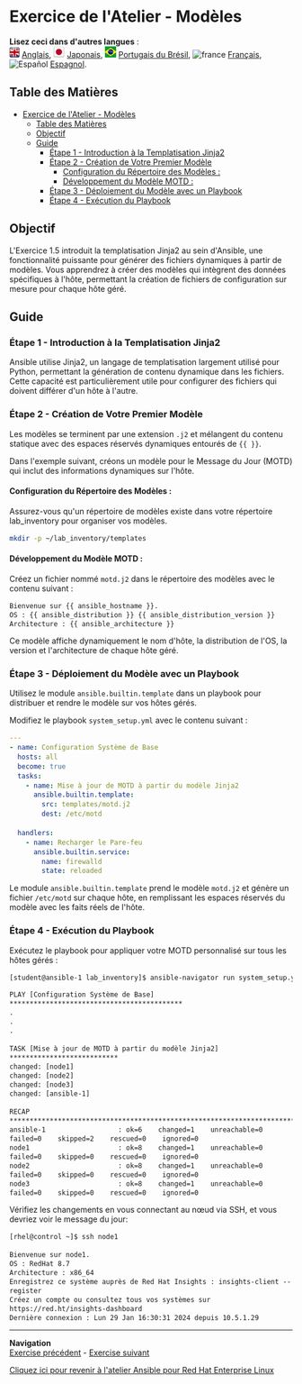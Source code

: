 # Exercice de l'Atelier - Modèles

**Lisez ceci dans d'autres langues** :
<br>![uk](../../../images/uk.png) [Anglais](README.md), ![japan](../../../images/japan.png) [Japonais](README.ja.md), ![brazil](../../../images/brazil.png) [Portugais du Brésil](README.pt-br.md), ![france](../../../images/fr.png) [Français](README.fr.md), ![Español](../../../images/col.png) [Espagnol](README.es.md).

## Table des Matières

- [Exercice de l'Atelier - Modèles](#exercice-de-latelier---modèles)
  - [Table des Matières](#table-des-matières)
  - [Objectif](#objectif)
  - [Guide](#guide)
    - [Étape 1 - Introduction à la Templatisation Jinja2](#étape-1---introduction-à-la-templatisation-jinja2)
    - [Étape 2 - Création de Votre Premier Modèle](#étape-2---création-de-votre-premier-modèle)
      - [Configuration du Répertoire des Modèles :](#configuration-du-répertoire-des-modèles-)
      - [Développement du Modèle MOTD :](#développement-du-modèle-motd-)
    - [Étape 3 - Déploiement du Modèle avec un Playbook](#étape-3---déploiement-du-modèle-avec-un-playbook)
    - [Étape 4 - Exécution du Playbook](#étape-4---exécution-du-playbook)

## Objectif

L'Exercice 1.5 introduit la templatisation Jinja2 au sein d'Ansible, une fonctionnalité puissante pour générer des fichiers dynamiques à partir de modèles. Vous apprendrez à créer des modèles qui intègrent des données spécifiques à l'hôte, permettant la création de fichiers de configuration sur mesure pour chaque hôte géré.

## Guide

### Étape 1 - Introduction à la Templatisation Jinja2

Ansible utilise Jinja2, un langage de templatisation largement utilisé pour Python, permettant la génération de contenu dynamique dans les fichiers. Cette capacité est particulièrement utile pour configurer des fichiers qui doivent différer d'un hôte à l'autre.

### Étape 2 - Création de Votre Premier Modèle

<!-- {% raw %} -->
Les modèles se terminent par une extension `.j2` et mélangent du contenu statique avec des espaces réservés dynamiques entourés de `{{ }}`.
<!-- {% endraw %} -->

Dans l'exemple suivant, créons un modèle pour le Message du Jour (MOTD) qui inclut des informations dynamiques sur l'hôte.

#### Configuration du Répertoire des Modèles :

Assurez-vous qu'un répertoire de modèles existe dans votre répertoire lab_inventory pour organiser vos modèles.

```bash
mkdir -p ~/lab_inventory/templates
```

#### Développement du Modèle MOTD :

Créez un fichier nommé `motd.j2` dans le répertoire des modèles avec le contenu suivant :

<!-- {% raw %} -->

```jinja
Bienvenue sur {{ ansible_hostname }}.
OS : {{ ansible_distribution }} {{ ansible_distribution_version }}
Architecture : {{ ansible_architecture }}
```

<!-- {% endraw %} -->

Ce modèle affiche dynamiquement le nom d'hôte, la distribution de l'OS, la version et l'architecture de chaque hôte géré.

### Étape 3 - Déploiement du Modèle avec un Playbook

Utilisez le module `ansible.builtin.template` dans un playbook pour distribuer et rendre le modèle sur vos hôtes gérés.

Modifiez le playbook `system_setup.yml` avec le contenu suivant :

```yaml
---
- name: Configuration Système de Base
  hosts: all
  become: true
  tasks:
    - name: Mise à jour de MOTD à partir du modèle Jinja2
      ansible.builtin.template:
        src: templates/motd.j2
        dest: /etc/motd

  handlers:
    - name: Recharger le Pare-feu
      ansible.builtin.service:
        name: firewalld
        state: reloaded
```

Le module `ansible.builtin.template` prend le modèle `motd.j2` et génère un fichier `/etc/motd` sur chaque hôte, en remplissant les espaces réservés du modèle avec les faits réels de l'hôte.

### Étape 4 - Exécution du Playbook

Exécutez le playbook pour appliquer votre MOTD personnalisé sur tous les hôtes gérés :

```bash
[student@ansible-1 lab_inventory]$ ansible-navigator run system_setup.yml -m stdout
```

```plaintext
PLAY [Configuration Système de Base] *******************************************
.
.
.

TASK [Mise à jour de MOTD à partir du modèle Jinja2] ***************************
changed: [node1]
changed: [node2]
changed: [node3]
changed: [ansible-1]

RECAP *************************************************************************
ansible-1                  : ok=6    changed=1    unreachable=0    failed=0    skipped=2    rescued=0    ignored=0
node1                      : ok=8    changed=1    unreachable=0    failed=0    skipped=0    rescued=0    ignored=0
node2                      : ok=8    changed=1    unreachable=0    failed=0    skipped=0    rescued=0    ignored=0
node3                      : ok=8    changed=1    unreachable=0    failed=0    skipped=0    rescued=0    ignored=0
```

Vérifiez les changements en vous connectant au nœud via SSH, et vous devriez voir le message du jour:

```plaintext
[rhel@control ~]$ ssh node1

Bienvenue sur node1.
OS : RedHat 8.7
Architecture : x86_64
Enregistrez ce système auprès de Red Hat Insights : insights-client --register
Créez un compte ou consultez tous vos systèmes sur https://red.ht/insights-dashboard
Dernière connexion : Lun 29 Jan 16:30:31 2024 depuis 10.5.1.29
```


----
**Navigation**
<br>
[Exercise précédent](../1.5-handlers/README.fr.md) - [Exercise suivant](../1.7-role/README.fr.md)

[Cliquez ici pour revenir à l'atelier Ansible pour Red Hat Enterprise Linux](../README.fr.md)
